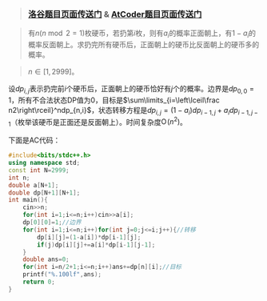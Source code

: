 >### [洛谷题目页面传送门](https://www.luogu.com.cn/problem/AT4530) & [AtCoder题目页面传送门](https://atcoder.jp/contests/dp/tasks/dp_i)

>有$n(n\bmod2=1)$枚硬币，若扔第$i$枚，则有$a_i$的概率正面朝上，有$1-a_i$的概率反面朝上。求扔完所有硬币后，正面朝上的硬币比反面朝上的硬币多的概率。

>$n\in[1,2999]$。

设$dp_{i,j}$表示扔完前$i$个硬币后，正面朝上的硬币恰好有$j$个的概率。边界是$dp_{0,0}=1$，所有不合法状态DP值为$0$，目标是$\sum\limits_{i=\left\lceil\frac n2\right\rceil}^ndp_{n,i}$，状态转移方程是$dp_{i,j}=(1-a_i)dp_{i-1,j}+a_idp_{i-1,j-1}$（枚举该硬币是正面还是反面朝上）。时间复杂度$\mathrm O\!\left(n^2\right)$。

下面是AC代码：
```cpp
#include<bits/stdc++.h>
using namespace std;
const int N=2999;
int n;
double a[N+1];
double dp[N+1][N+1];
int main(){
	cin>>n;
	for(int i=1;i<=n;i++)cin>>a[i];
	dp[0][0]=1;//边界 
	for(int i=1;i<=n;i++)for(int j=0;j<=i;j++){//转移 
		dp[i][j]=(1-a[i])*dp[i-1][j];
		if(j)dp[i][j]+=a[i]*dp[i-1][j-1];
	}
	double ans=0;
	for(int i=n/2+1;i<=n;i++)ans+=dp[n][i];//目标 
	printf("%.100lf",ans);
	return 0;
}
```